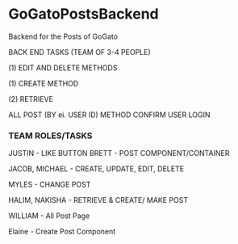 # GoGatoPostsBackend
Backend for the Posts of GoGato



BACK END TASKS (TEAM OF 3-4 PEOPLE)

(1) EDIT AND DELETE METHODS

(1) CREATE METHOD

(2) RETRIEVE

ALL POST (BY ei. USER ID) METHOD
CONFIRM USER LOGIN

### TEAM ROLES/TASKS
JUSTIN - LIKE BUTTON BRETT - POST COMPONENT/CONTAINER

JACOB, MICHAEL - CREATE, UPDATE, EDIT, DELETE

MYLES - CHANGE POST

HALIM, NAKISHA - RETRIEVE & CREATE/ MAKE POST

WILLIAM - All Post Page

Elaine - Create Post Component
